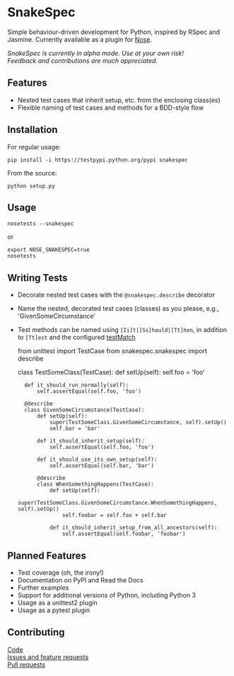 # SnakeSpec #

Simple behaviour-driven development for Python, inspired by RSpec and Jasmine.
Currently available as a plugin for [Nose](https://nose.readthedocs.org/en/latest/).

_SnakeSpec is currently in alpha mode. Use at your own risk!_  
_Feedback and contributions are much appreciated._

## Features ##

* Nested test cases that inherit setup, etc. from the enclosing class(es)
* Flexible naming of test cases and methods for a BDD-style flow

## Installation ##

For regular usage:

    pip install -i https://testpypi.python.org/pypi snakespec

From the source:

    python setup.py

## Usage ##

    nosetests --snakespec

or

    export NOSE_SNAKESPEC=true
    nosetests

## Writing Tests ##

* Decorate nested test cases with the `@snakespec.describe` decorator
* Name the nested, decorated test cases (classes) as you please, e.g., 'GivenSomeCircumstance'
* Test methods can be named using `[Ii]t|[Ss]hould|[Tt]hen`, in addition to `[Tt]est` and the configured
[testMatch](https://nose.readthedocs.org/en/latest/usage.html?highlight=testmatch#cmdoption--testmatch)


    from unittest import TestCase
    from snakespec.snakespec import describe
    
    class TestSomeClass(TestCase):
        def setUp(self):
            self.foo = 'foo'
            
        def it_should_run_normally(self):
            self.assertEqual(self.foo, 'foo')
            
        @describe
        class GivenSomeCircumstance(TestCase):
            def setUp(self):
                super(TestSomeClass.GivenSomeCircumstance, self).setUp()
                self.bar = 'bar'
                
            def it_should_inherit_setup(self):
                self.assertEqual(self.foo, 'foo')
                
            def it_should_use_its_own_setup(self):
                self.assertEqual(self.bar, 'bar')

            @describe
            class WhenSomethingHappens(TestCase):
                def setUp(self):
                    super(TestSomeClass.GivenSomeCircumstance.WhenSomethingHappens, self).setUp()
                    self.foobar = self.foo + self.bar
                    
                def it_should_inherit_setup_from_all_ancestors(self):
                    self.assertEqual(self.foobar, 'foobar')

## Planned Features ##

* Test coverage (oh, the irony!)
* Documentation on PyPI and Read the Docs
* Further examples
* Support for additional versions of Python, including Python 3
* Usage as a unittest2 plugin
* Usage as a pytest plugin

## Contributing ##

[Code](https://github.com/iredelmeier/snakespec/)  
[Issues and feature requests](https://github.com/iredelmeier/snakespec/issues)  
[Pull requests](https://github.com/iredelmeier/snakespec/pulls)
